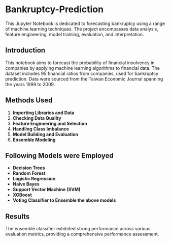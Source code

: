 # Bankruptcy-Prediction

This Jupyter Notebook is dedicated to forecasting bankruptcy using a range of machine learning techniques. The project encompasses data analysis, feature engineering, model training, evaluation, and interpretation.

## Introduction

This notebook aims to forecast the probability of financial insolvency in companies by applying machine learning algorithms to financial data. The dataset includes 95 financial ratios from companies, used for bankruptcy prediction. Data were sourced from the Taiwan Economic Journal spanning the years 1999 to 2009.

## Methods Used

1. **Importing Libraries and Data**
2. **Checking Data Quality**
3. **Feature Engineering and Selection**
4. **Handling Class Imbalance**
5. **Model Building and Evaluation**
6. **Ensemble Modeling**

## Following Models were Employed

- **Decision Trees**
- **Random Forest**
- **Logistic Regression**
- **Naive Bayes**
- **Support Vector Machine (SVM)**
- **XGBoost**
- **Voting Classifier to Ensemble the above models**

## Results

The ensemble classifier exhibited strong performance across various evaluation metrics, providing a comprehensive performance assessment.
